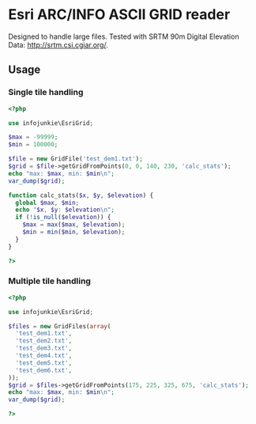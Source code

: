 # Esri ARC/INFO ASCII GRID reader

Designed to handle large files. Tested with SRTM 90m Digital Elevation Data: http://srtm.csi.cgiar.org/.

## Usage

### Single tile handling

```php
<?php

use infojunkie\EsriGrid;

$max = -99999;
$min = 100000;

$file = new GridFile('test_dem1.txt');
$grid = $file->getGridFromPoints(0, 0, 140, 230, 'calc_stats');
echo "max: $max, min: $min\n";
var_dump($grid);

function calc_stats($x, $y, $elevation) {
  global $max, $min;
  echo "$x, $y: $elevation\n";
  if (!is_null($elevation)) {
    $max = max($max, $elevation);
    $min = min($min, $elevation);
  }
}

?>
```

### Multiple tile handling

```php
<?php

use infojunkie\EsriGrid;

$files = new GridFiles(array(
  'test_dem1.txt', 
  'test_dem2.txt', 
  'test_dem3.txt', 
  'test_dem4.txt', 
  'test_dem5.txt', 
  'test_dem6.txt',
));
$grid = $files->getGridFromPoints(175, 225, 325, 675, 'calc_stats');
echo "max: $max, min: $min\n";
var_dump($grid);

?>
```

